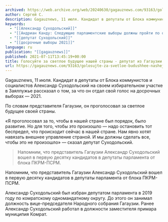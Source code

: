 ```yaml
---
archived: https://web.archive.org/web/20240630/gagauznews.com/93163/golosujte-za-svetloe-budushhee-nashej-strany-deputat-iz-gagauzii-aleksandr-suhodolskij.html
author: Сергей С.
description: Gagauznews, 11 июля. Кандидат в депутаты от Блока коммунистов и социалистов Александр Суходольский на своем избирательном участке в Заялпужье рассказал о том, за что он отдал свой голос на досрочных выборах — 2021. По словам представителя Гагаузии, он проголосовал за светлое будущее своей страны. «Я проголосовал за то, чтобы в нашей стране был порядок, было развитие. Но для того, чтобы это произошло — надо остановить тот беспредел, что происходит сейчас в нашей стране. Нам явно хотят навязать внешнее управление страной. И мы должны сделать все, чтобы это не произошло» — сказал депутат Суходольский. Напомним, что представитель Гагаузии Александр Суходольский вошел […]
keywords:
  - "[[Александр Суходольский]]"
  - "[[Андриан Канду: Следующие парламентские выборы должны пройти по одномандатной системе]]"
  - "[[депутат Суходольский]]"
  - "[[досрочные выборы 2021]]"
language: ru
publication: "[[gagauznews]]"
published: 2021-07-11T13:45:19+00:00
title: Голосуйте за светлое будущее нашей страны - депутат из Гагаузии Александр Суходольский
url: https://gagauznews.com/93163/golosujte-za-svetloe-budushhee-nashej-strany-deputat-iz-gagauzii-aleksandr-suhodolskij.html
---
```


Gagauznews, 11 июля. Кандидат в депутаты от Блока коммунистов и социалистов Александр Суходольский на своем избирательном участке в Заялпужье рассказал о том, за что он отдал свой голос на досрочных выборах — 2021.

По словам представителя Гагаузии, он проголосовал за светлое будущее своей страны.

«Я проголосовал за то, чтобы в нашей стране был порядок, было развитие. Но для того, чтобы это произошло — надо остановить тот беспредел, что происходит сейчас в нашей стране. Нам явно хотят навязать внешнее управление страной. И мы должны сделать все, чтобы это не произошло» — сказал депутат Суходольский.

> Напомним, что представитель Гагаузии Александр Суходольский вошел в первую десятку кандидатов в депутаты парламента от блока ПКРМ-ПСРМ.

Напомним, что представитель Гагаузии Александр Суходольский вошел в первую десятку кандидатов в депутаты парламента от блока ПКРМ-ПСРМ.

Александр Суходольский был избран депутатом парламента в 2019 году по комратскому одномандатному округу. До этого он занимал должность вице-председателя Народного собрания Гагаузии. Ранее Александр Суходольский работал в должности заместителя примара муниципия Комрат.